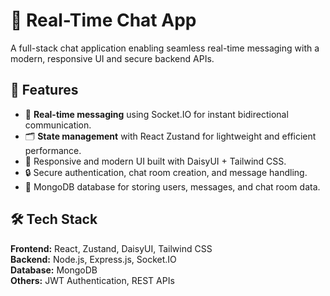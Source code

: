 # 💬 Real-Time Chat App

A full-stack chat application enabling seamless real-time messaging with a modern, responsive UI and secure backend APIs.

## 🚀 Features
- 🔄 **Real-time messaging** using Socket.IO for instant bidirectional communication.
- 🗂 **State management** with React Zustand for lightweight and efficient performance.
- 🎨 Responsive and modern UI built with DaisyUI + Tailwind CSS.
- 🔒 Secure authentication, chat room creation, and message handling.
- 💾 MongoDB database for storing users, messages, and chat room data.

## 🛠 Tech Stack
**Frontend:** React, Zustand, DaisyUI, Tailwind CSS  
**Backend:** Node.js, Express.js, Socket.IO  
**Database:** MongoDB  
**Others:** JWT Authentication, REST APIs
